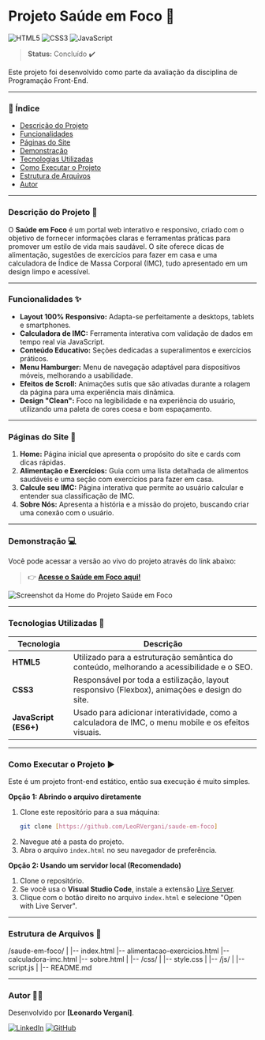 # Projeto Saúde em Foco 🥗

![HTML5](https://img.shields.io/badge/html5-%23E34F26.svg?style=for-the-badge&logo=html5&logoColor=white)
![CSS3](https://img.shields.io/badge/css3-%231572B6.svg?style=for-the-badge&logo=css3&logoColor=white)
![JavaScript](https://img.shields.io/badge/javascript-%23323330.svg?style=for-the-badge&logo=javascript&logoColor=%23F7DF1E)

> **Status:** Concluído ✔️

Este projeto foi desenvolvido como parte da avaliação da disciplina de Programação Front-End.

---

### 📖 Índice

* [Descrição do Projeto](#descrição-do-projeto-🎯)
* [Funcionalidades](#funcionalidades-✨)
* [Páginas do Site](#páginas-do-site-📄)
* [Demonstração](#demonstração-💻)
* [Tecnologias Utilizadas](#tecnologias-utilizadas-🚀)
* [Como Executar o Projeto](#como-executar-o-projeto-▶️)
* [Estrutura de Arquivos](#estrutura-de-arquivos-📂)
* [Autor](#autor-👨‍💻)

---

### Descrição do Projeto 🎯

O **Saúde em Foco** é um portal web interativo e responsivo, criado com o objetivo de fornecer informações claras e ferramentas práticas para promover um estilo de vida mais saudável. O site oferece dicas de alimentação, sugestões de exercícios para fazer em casa e uma calculadora de Índice de Massa Corporal (IMC), tudo apresentado em um design limpo e acessível.

---

### Funcionalidades ✨

-   **Layout 100% Responsivo:** Adapta-se perfeitamente a desktops, tablets e smartphones.
-   **Calculadora de IMC:** Ferramenta interativa com validação de dados em tempo real via JavaScript.
-   **Conteúdo Educativo:** Seções dedicadas a superalimentos e exercícios práticos.
-   **Menu Hamburger:** Menu de navegação adaptável para dispositivos móveis, melhorando a usabilidade.
-   **Efeitos de Scroll:** Animações sutis que são ativadas durante a rolagem da página para uma experiência mais dinâmica.
-   **Design "Clean":** Foco na legibilidade e na experiência do usuário, utilizando uma paleta de cores coesa e bom espaçamento.

---

### Páginas do Site 📄

1.  **Home:** Página inicial que apresenta o propósito do site e cards com dicas rápidas.
2.  **Alimentação e Exercícios:** Guia com uma lista detalhada de alimentos saudáveis e uma seção com exercícios para fazer em casa.
3.  **Calcule seu IMC:** Página interativa que permite ao usuário calcular e entender sua classificação de IMC.
4.  **Sobre Nós:** Apresenta a história e a missão do projeto, buscando criar uma conexão com o usuário.

---

### Demonstração 💻

Você pode acessar a versão ao vivo do projeto através do link abaixo:

> 👉 **[Acesse o Saúde em Foco aqui!](https://github.com/LeoRVergani/saude-em-foco)**

![Screenshot da Home do Projeto Saúde em Foco](https://imgur.com/xAWdgD9)

---

### Tecnologias Utilizadas 🚀

| Tecnologia | Descrição |
|-----------|-----------|
| **HTML5** | Utilizado para a estruturação semântica do conteúdo, melhorando a acessibilidade e o SEO. |
| **CSS3** | Responsável por toda a estilização, layout responsivo (Flexbox), animações e design do site. |
| **JavaScript (ES6+)** | Usado para adicionar interatividade, como a calculadora de IMC, o menu mobile e os efeitos visuais. |

---

### Como Executar o Projeto ▶️

Este é um projeto front-end estático, então sua execução é muito simples.

**Opção 1: Abrindo o arquivo diretamente**

1.  Clone este repositório para a sua máquina:
    ```bash
    git clone [https://github.com/LeoRVergani/saude-em-foco]
    ```
2.  Navegue até a pasta do projeto.
3.  Abra o arquivo `index.html` no seu navegador de preferência.

**Opção 2: Usando um servidor local (Recomendado)**

1.  Clone o repositório.
2.  Se você usa o **Visual Studio Code**, instale a extensão [Live Server](https://marketplace.visualstudio.com/items?itemName=ritwickdey.LiveServer).
3.  Clique com o botão direito no arquivo `index.html` e selecione "Open with Live Server".

---

### Estrutura de Arquivos 📂

/saude-em-foco/
|
|-- index.html
|-- alimentacao-exercicios.html
|-- calculadora-imc.html
|-- sobre.html
|
|-- /css/
|   |-- style.css
|
|-- /js/
|   |-- script.js
|
|-- README.md


---

### Autor 👨‍💻

Desenvolvido por **[Leonardo Vergani]**.

[![LinkedIn](https://img.shields.io/badge/linkedin-%230077B5.svg?style=for-the-badge&logo=linkedin&logoColor=white)](https://www.linkedin.com/in/LeoRVergani/)
[![GitHub](https://img.shields.io/badge/github-%23121011.svg?style=for-the-badge&logo=github&logoColor=white)](https://github.com/LeoRVergani)







